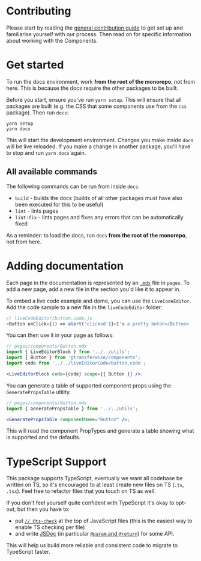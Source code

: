 # Contributing

Please start by reading the [general contribution guide](https://github.com/transferwise/neptune-web/blob/main/CONTRIBUTING.md) to get set up and familiarise yourself with our process. Then read on for specific information about working with the Components.

# Get started

To run the docs environment, work **from the root of the monorepo**, not from here. This is because the docs require the other packages to be built.

Before you start, ensure you've run `yarn setup`. This will ensure that all packages are built (e.g. the CSS that some components use from the `css` package). Then run `docs`:

```
yarn setup
yarn docs
```

This will start the development environment. Changes you make inside `docs` will be live reloaded. If you make a change in another package, you'll have to stop and run `yarn docs` again.

## All available commands

The following commands can be run from inside `docs`:

- `build` - builds the docs (builds of all other packages must have also been executed for this to be useful)
- `lint` - lints pages
- `lint:fix` - lints pages and fixes any errors that can be automatically fixed

As a reminder: to load the docs, run `docs` **from the root of the monorepo**, not from here.

# Adding documentation

Each page in the documentation is represented by an [`.mdx`](https://mdxjs.com) file in `pages`. To add a new page, add a new file in the section you'd like it to appear in.

To embed a live code example and demo, you can use the `LiveCodeEditor`. Add the code sample to a new file in the `liveCodeEditor` folder:

```js
// liveCodeEditor/button.code.js
<Button onClick={() => alert('clicked')}>I'm a pretty buton</Button>
```

You can then use it in your page as follows:

```jsx
// pages/components/Button.mdx
import { LiveEditorBlock } from '../../utils';
import { Button } from '@transferwise/components';
import code from '../../liveEditorCode/button.code';

<LiveEditorBlock code={code} scope={{ Button }} />;
```

You can generate a table of supported component props using the `GeneratePropsTable` utility.

```jsx
// pages/components/Button.mdx
import { GeneratePropsTable } from '../../utils';

<GeneratePropsTable componentName="Button" />;
```

This will read the component PropTypes and generate a table showing what is supported and the defaults.

# TypeScript Support

This package supports TypeScript, eventually we want all codebase be written on TS, so it's encouraged to at least create new files on TS (`.ts`, `.tsx`). Feel free to refactor files that you touch on TS as well.

If you don't feel yourself quite confident with TypeScript it's okay to opt-out, but then you have to:

- put [`// @ts-check`](https://www.typescriptlang.org/docs/handbook/intro-to-js-ts.html#ts-check) at the top of JavaScript files (this is the easiest way to enable TS checking per file)
- and write [JSDoc](https://jsdoc.app/) (in particular [`@param` and `@return`](https://www.typescriptlang.org/docs/handbook/jsdoc-supported-types.html)) for some API.

This will help us build more reliable and consistent code to migrate to TypeScript faster.
